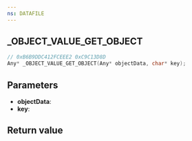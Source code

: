 ```yaml
---
ns: DATAFILE
---
```

## _OBJECT_VALUE_GET_OBJECT

```c
// 0xB6B9DDC412FCEEE2 0xC9C13D8D
Any* _OBJECT_VALUE_GET_OBJECT(Any* objectData, char* key);
```


## Parameters
* **objectData**: 
* **key**: 

## Return value
